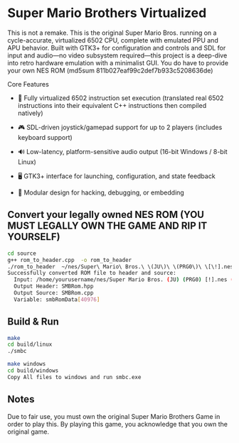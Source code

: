 # Super Mario Brothers Virtualized

This is not a remake. This is the original Super Mario Bros. running on a cycle-accurate, virtualized 6502 CPU, complete with emulated PPU and APU behavior. Built with GTK3+ for configuration and controls and SDL for input and audio—no video subsystem required—this project is a deep-dive into retro hardware emulation with a minimalist GUI.  You do have to provide your own NES ROM (md5sum 811b027eaf99c2def7b933c5208636de) 

Core Features

* 🧠 Fully virtualized 6502 instruction set execution (translated real 6502 instructions into their equivalent C++ instructions then compiled natively)

* 🎮 SDL-driven joystick/gamepad support for up to 2 players (includes keyboard support)

* 🔊 Low-latency, platform-sensitive audio output (16-bit Windows / 8-bit Linux)

* 🖥️ GTK3+ interface for launching, configuration, and state feedback

* 🧩 Modular design for hacking, debugging, or embedding

## Convert your legally owned NES ROM (YOU MUST LEGALLY OWN THE GAME AND RIP IT YOURSELF)

``` bash
cd source
g++ rom_to_header.cpp  -o rom_to_header
./rom_to_header  ~/nes/Super\ Mario\ Bros.\ \(JU\)\ \(PRG0\)\ \[\!].nes SMBRom smbRomData
Successfully converted ROM file to header and source:
  Input: /home/yourusername/nes/Super Mario Bros. (JU) (PRG0) [!].nes (40976 bytes)
  Output Header: SMBRom.hpp
  Output Source: SMBRom.cpp
  Variable: smbRomData[40976]
```

## Build & Run
``` bash
make
cd build/linux
./smbc

make windows
cd build/windows
Copy All files to windows and run smbc.exe
```

## Notes

Due to fair use, you must own the original Super Mario Brothers Game in order to play this.  By playing this game, you acknowledge that you own the original game.
